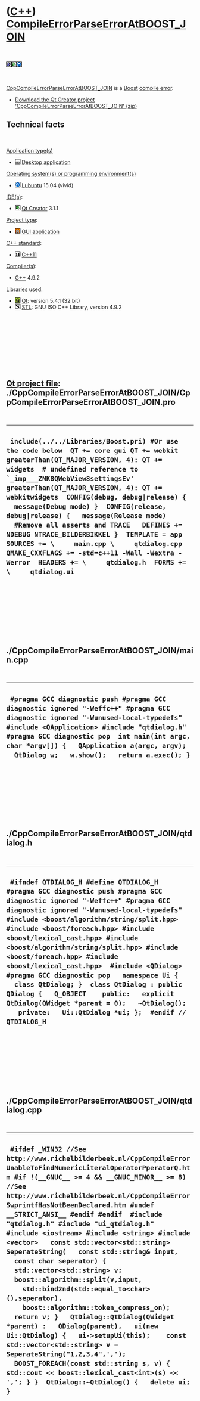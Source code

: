 



 

 

 

 

 

([C++](Cpp.htm)) [CompileErrorParseErrorAtBOOST\_JOIN](CppCompileErrorParseErrorAtBOOST_JOIN.htm)
=================================================================================================

 

![Boost](PicBoost.png)![Qt
Creator](PicQtCreator.png)![Lubuntu](PicLubuntu.png)

 

[CppCompileErrorParseErrorAtBOOST\_JOIN](CppCompileErrorParseErrorAtBOOST_JOIN.htm)
is a [Boost](CppBoost.htm) [compile error](CppCompileError.htm).

-   [Download the Qt Creator project
    'CppCompileErrorParseErrorAtBOOST\_JOIN' (zip)](CppCompileErrorParseErrorAtBOOST_JOIN.zip)

Technical facts
---------------

 

[Application type(s)](CppApplication.htm)

-   ![Desktop](PicDesktop.png) [Desktop
    application](CppDesktopApplication.htm)

[Operating system(s) or programming environment(s)](CppOs.htm)

-   ![Lubuntu](PicLubuntu.png) [Lubuntu](CppLubuntu.htm) 15.04 (vivid)

[IDE(s)](CppIde.htm):

-   ![Qt Creator](PicQtCreator.png) [Qt Creator](CppQtCreator.htm) 3.1.1

[Project type](CppQtProjectType.htm):

-   ![GUI](PicGui.png) [GUI application](CppGuiApplication.htm)

[C++ standard](CppStandard.htm):

-   ![C++11](PicCpp11.png) [C++11](Cpp11.htm)

[Compiler(s)](CppCompiler.htm):

-   [G++](CppGpp.htm) 4.9.2

[Libraries](CppLibrary.htm) used:

-   ![Qt](PicQt.png) [Qt](CppQt.htm): version 5.4.1 (32 bit)
-   ![STL](PicStl.png) [STL](CppStl.htm): GNU ISO C++ Library, version
    4.9.2

 

 

 

 

 

[Qt project file](CppQtProjectFile.htm): ./CppCompileErrorParseErrorAtBOOST\_JOIN/CppCompileErrorParseErrorAtBOOST\_JOIN.pro
----------------------------------------------------------------------------------------------------------------------------

 

  -----------------------------------------------------------------------------------------------------------------------------------------------------------------------------------------------------------------------------------------------------------------------------------------------------------------------------------------------------------------------------------------------------------------------------------------------------------------------------------------------------------------------------------------------------------------------------------------------------------------------------------------
  ``  include(../../Libraries/Boost.pri) #Or use the code below  QT += core gui QT += webkit greaterThan(QT_MAJOR_VERSION, 4): QT += widgets  # undefined reference to `_imp___ZNK8QWebView8settingsEv' greaterThan(QT_MAJOR_VERSION, 4): QT += webkitwidgets  CONFIG(debug, debug|release) {   message(Debug mode) }  CONFIG(release, debug|release) {   message(Release mode)    #Remove all asserts and TRACE   DEFINES += NDEBUG NTRACE_BILDERBIKKEL }  TEMPLATE = app   SOURCES += \     main.cpp \     qtdialog.cpp  QMAKE_CXXFLAGS += -std=c++11 -Wall -Wextra -Werror  HEADERS += \     qtdialog.h  FORMS += \     qtdialog.ui ``
  -----------------------------------------------------------------------------------------------------------------------------------------------------------------------------------------------------------------------------------------------------------------------------------------------------------------------------------------------------------------------------------------------------------------------------------------------------------------------------------------------------------------------------------------------------------------------------------------------------------------------------------------

 

 

 

 

 

./CppCompileErrorParseErrorAtBOOST\_JOIN/main.cpp
-------------------------------------------------

 

  -----------------------------------------------------------------------------------------------------------------------------------------------------------------------------------------------------------------------------------------------------------------------------------------------------------------------------
  ` #pragma GCC diagnostic push #pragma GCC diagnostic ignored "-Weffc++" #pragma GCC diagnostic ignored "-Wunused-local-typedefs" #include <QApplication> #include "qtdialog.h" #pragma GCC diagnostic pop  int main(int argc, char *argv[]) {   QApplication a(argc, argv);   QtDialog w;   w.show();   return a.exec(); }`
  -----------------------------------------------------------------------------------------------------------------------------------------------------------------------------------------------------------------------------------------------------------------------------------------------------------------------------

 

 

 

 

 

./CppCompileErrorParseErrorAtBOOST\_JOIN/qtdialog.h
---------------------------------------------------

 

  ---------------------------------------------------------------------------------------------------------------------------------------------------------------------------------------------------------------------------------------------------------------------------------------------------------------------------------------------------------------------------------------------------------------------------------------------------------------------------------------------------------------------------------------------------------------------------------------------------------------------------------------------------------------
  ` #ifndef QTDIALOG_H #define QTDIALOG_H  #pragma GCC diagnostic push #pragma GCC diagnostic ignored "-Weffc++" #pragma GCC diagnostic ignored "-Wunused-local-typedefs" #include <boost/algorithm/string/split.hpp> #include <boost/foreach.hpp> #include <boost/lexical_cast.hpp> #include <boost/algorithm/string/split.hpp> #include <boost/foreach.hpp> #include <boost/lexical_cast.hpp>  #include <QDialog> #pragma GCC diagnostic pop   namespace Ui {   class QtDialog; }  class QtDialog : public QDialog {   Q_OBJECT    public:   explicit QtDialog(QWidget *parent = 0);   ~QtDialog();    private:   Ui::QtDialog *ui; };  #endif // QTDIALOG_H`
  ---------------------------------------------------------------------------------------------------------------------------------------------------------------------------------------------------------------------------------------------------------------------------------------------------------------------------------------------------------------------------------------------------------------------------------------------------------------------------------------------------------------------------------------------------------------------------------------------------------------------------------------------------------------

 

 

 

 

 

./CppCompileErrorParseErrorAtBOOST\_JOIN/qtdialog.cpp
-----------------------------------------------------

 

  -----------------------------------------------------------------------------------------------------------------------------------------------------------------------------------------------------------------------------------------------------------------------------------------------------------------------------------------------------------------------------------------------------------------------------------------------------------------------------------------------------------------------------------------------------------------------------------------------------------------------------------------------------------------------------------------------------------------------------------------------------------------------------------------------------------------------------------------------------------------------------------------------------------------------------------------------------------------------------------------------------------
  ` #ifdef _WIN32 //See http://www.richelbilderbeek.nl/CppCompileErrorUnableToFindNumericLiteralOperatorPperatorQ.htm #if !(__GNUC__ >= 4 && __GNUC_MINOR__ >= 8) //See http://www.richelbilderbeek.nl/CppCompileErrorSwprintfHasNotBeenDeclared.htm #undef __STRICT_ANSI__ #endif #endif  #include "qtdialog.h" #include "ui_qtdialog.h"  #include <iostream> #include <string> #include <vector>   const std::vector<std::string> SeperateString(   const std::string& input,   const char seperator) {   std::vector<std::string> v;   boost::algorithm::split(v,input,     std::bind2nd(std::equal_to<char>(),seperator),     boost::algorithm::token_compress_on);   return v; }   QtDialog::QtDialog(QWidget *parent) :   QDialog(parent),   ui(new Ui::QtDialog) {   ui->setupUi(this);    const std::vector<std::string> v = SeperateString("1,2,3,4",',');   BOOST_FOREACH(const std::string s, v) { std::cout << boost::lexical_cast<int>(s) << ','; } }  QtDialog::~QtDialog() {   delete ui; }`
  -----------------------------------------------------------------------------------------------------------------------------------------------------------------------------------------------------------------------------------------------------------------------------------------------------------------------------------------------------------------------------------------------------------------------------------------------------------------------------------------------------------------------------------------------------------------------------------------------------------------------------------------------------------------------------------------------------------------------------------------------------------------------------------------------------------------------------------------------------------------------------------------------------------------------------------------------------------------------------------------------------------

 

 

 

 

 

./CppCompileErrorParseErrorAtBOOST\_JOIN/CppCompileErrorParseErrorAtBOOST\_JOIN.sh
----------------------------------------------------------------------------------

 

  ------------------------------------------------------------------------------------------------------------------------------------------------------------------------------------------------------------------------------------------------------------------------------------------------------------------------------------------------------------------------------------------------------------------------------------------------------------------------------------------------------------------------------------------------------------------------------------------------------------------------------------------------------------------------------------------------------------------------------------------------------------------------------------------------------------------------------------------------------------------------------------------------------------------------------------------------
  ` #!/bin/bash #From http://richelbilderbeek.nl/CppHelloBoostQtCreatorLubuntuToWindows.htm echo "Cross compiling to Windows"  myfile="i686-pc-mingw32-qmake" mytarget="CppCompileErrorParseErrorAtBOOST_JOIN" myprofile=$mytarget.pro myexefile=./release/$mytarget.exe   if [ -e $myfile ] then   echo "MXE crosscompiler '$myfile' found" else   echo "MXE crosscompiler '$myfile' not found directly, but perhaps it is in the PATH"   #exit fi  if [ -e $myprofile ] then   echo "Qt Creator project '$myprofile' found" else   echo "Qt Creator project '$myprofile' not found"   exit fi  echo "1/2: Creating Windows makefile" $myfile $myprofile  if [ -e Makefile ] then   echo "Makefile created successfully" else   echo "FAIL: qmake $myprofile"   exit fi  echo "2/2: making makefile"  make  if [ -e $myexefile ] then   echo "SUCCESS" else   echo "FAIL" fi  #Cleaning up rm -r debug rm -r release rm Makefile rm Makefile.*`
  ------------------------------------------------------------------------------------------------------------------------------------------------------------------------------------------------------------------------------------------------------------------------------------------------------------------------------------------------------------------------------------------------------------------------------------------------------------------------------------------------------------------------------------------------------------------------------------------------------------------------------------------------------------------------------------------------------------------------------------------------------------------------------------------------------------------------------------------------------------------------------------------------------------------------------------------------

 

 

 

 

 





 




This page has been created by the [tool](Tools.htm)
[CodeToHtml](ToolCodeToHtml.htm)
